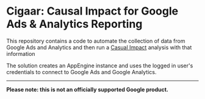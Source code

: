 # Cigaar: Causal Impact for Google Ads & Analytics Reporting

This repository contains a code to automate the collection of data from Google Ads and Analytics 
and then run a [Casual Impact](https://github.com/google/tfp-causalimpact) analysis with that information

The solution creates an AppEngine instance and uses the logged in user's credentials to connect
to Google Ads and Google Analytics. 

---

**Please note: this is not an officially supported Google product.**
